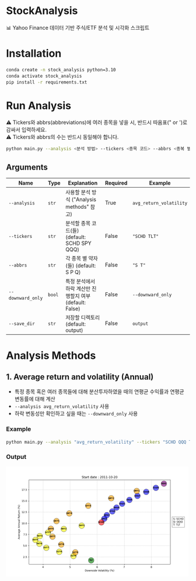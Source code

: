 # StockAnalysis
📊 Yahoo Finance 데이터 기반 주식/ETF 분석 및 시각화 스크립트

# Installation
```bash
conda create -n stock_analysis python=3.10
conda activate stock_analysis
pip install -r requirements.txt
```

# Run Analysis
⚠️ Tickers와 abbrs(abbreviations)에 여러 종목을 넣을 시, 반드시 따옴표(" or ')로 감싸서 입력하세요.<br>
⚠️ Tickers와 abbrs의 수는 반드시 동일해야 합니다.
```bash
python main.py --analysis <분석 방법> --tickers <종목 코드> --abbrs <종복 별 약자> --downward_only --save_dir <저장 위치>
```

## Arguments

| Name             | Type        | Explanation                                           | Required       | Example                 |
|------------------|-------------|-------------------------------------------------------|----------------|-------------------------|
| `--analysis`     | `str`       | 사용할 분석 방식 ("Analysis methods" 참고)             | True            | `avg_return_volatility` |
| `--tickers`      | `str`       | 분석할 종목 코드(들) (default: SCHD SPY QQQ)           | False          | `"SCHD TLT"`            |
| `--abbrs`        | `str`       | 각 종목 별 약자(들) (default: S P Q)                   | False          | `"S T"`                 |
| `--downward_only`| `bool`      | 특정 분석에서 하락 계산만 진행할지 여부 (default: False) | False          | `--downward_only`       |
| `--save_dir`     | `str`       | 저장할 디렉토리 (default: output)                      | False          | `output`                |

# Analysis Methods

## 1. Average return and volatility (Annual)
- 특정 종목 혹은 여러 종목들에 대해 분산투자하였을 때의 연평균 수익률과 연평균 변동률에 대해 계산
- `--analysis avg_return_volatility` 사용
- 하락 변동성만 확인하고 싶을 때는 `--downward_only` 사용

### Example
```bash
python main.py --analysis "avg_return_volatility" --tickers "SCHD QQQ TLT" --abbrs "S Q T" --downward_only --save_dir "./output"
```

### Output
<img src="./output/avg_return_volatility/SCHD-QQQ-TLT-downward_only.png" alt="ETF Graph" width="500">